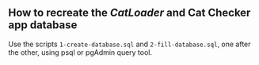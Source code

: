 
## How to recreate the _CatLoader_ and Cat Checker app database 

Use the scripts `1-create-database.sql` and `2-fill-database.sql`, one after the other, using psql or pgAdmin query tool.